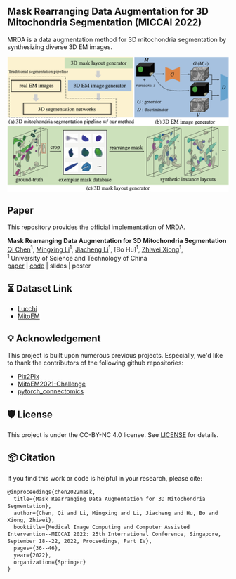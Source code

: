 ## Mask Rearranging Data Augmentation for 3D Mitochondria Segmentation (MICCAI 2022)

MRDA is a data augmentation method for 3D mitochondria segmentation by synthesizing diverse 3D EM images.

<img src="MRDA.png"  alt="" align=center />

## Paper
This repository provides the official implementation of MRDA.

<b>Mask Rearranging Data Augmentation for 3D Mitochondria Segmentation</b> <br/>
[Qi Chen](https://scholar.google.com/citations?user=4Q5gs2MAAAAJ&hl=en&scioq=Qi+Chen+ustc)<sup>1</sup>, [Mingxing Li](https://scholar.google.com/citations?user=-pfkprkAAAAJ&hl=en)<sup>1</sup>, [Jiacheng Li](http://home.ustc.edu.cn/~jclee/)<sup>1</sup>,  [Bo Hu]<sup>1</sup>, [Zhiwei Xiong](http://staff.ustc.edu.cn/~zwxiong/)<sup>1</sup>, <br/>
<sup>1 </sup>University of Science and Technology of China<br/>
[paper](https://link.springer.com/content/pdf/10.1007/978-3-031-16440-8_4.pdf) | [code](https://github.com/qic999/MRDA_MitoSeg) | slides | poster 

## ⏳ Dataset Link
- [Lucchi](https://www.epfl.ch/labs/cvlab/data/data-em/)
- [MitoEM](https://mitoem.grand-challenge.org/)


## 💡 Acknowledgement
This project is built upon numerous previous projects. Especially, we'd like to thank the contributors of the following github repositories:
- [Pix2Pix](https://github.com/junyanz/pytorch-CycleGAN-and-pix2pix)
- [MitoEM2021-Challenge](https://github.com/Limingxing00/MitoEM2021-Challenge)
- [pytorch_connectomics](https://github.com/zudi-lin/pytorch_connectomics)

## 🛡️ License
This project is under the CC-BY-NC 4.0 license. See [LICENSE](LICENSE) for details.

## 📦 Citation
If you find this work or code is helpful in your research, please cite:
```
@inproceedings{chen2022mask,
  title={Mask Rearranging Data Augmentation for 3D Mitochondria Segmentation},
  author={Chen, Qi and Li, Mingxing and Li, Jiacheng and Hu, Bo and Xiong, Zhiwei},
  booktitle={Medical Image Computing and Computer Assisted Intervention--MICCAI 2022: 25th International Conference, Singapore, September 18--22, 2022, Proceedings, Part IV},
  pages={36--46},
  year={2022},
  organization={Springer}
}
```


